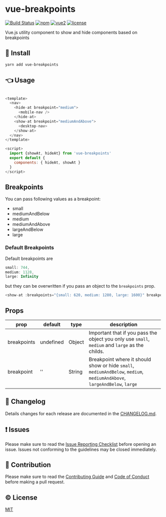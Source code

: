 # vue-breakpoints
[![Build Status](https://travis-ci.org/apertureless/vue-breakpoints.svg?branch=develop)](https://travis-ci.org/apertureless/vue-breakpoints)
[![npm](https://img.shields.io/npm/v/vue-breakpoints.svg)](https://www.npmjs.com/package/vue-breakpoints)
[![vue2](https://img.shields.io/badge/vue-2.x-brightgreen.svg)](https://vuejs.org/)
[![license](https://img.shields.io/github/license/mashape/apistatus.svg)](https://github.com/apertureless/vue-breakpoints/blob/master/LICENSE)

Vue.js utility component to show and hide components based on breakpoints


## 🔧  Install
`yarn add vue-breakpoints`

## 👈 Usage

```javascript

<template>
  <nav>
    <hide-at breakpoint="medium">
      <mobile-nav />
    </hide-at>
    <show-at breakpoint="mediumAndAbove">
      <desktop-nav>
    </show-at>
  </nav>
</template>

<script>
  import {showAt, hideAt} from 'vue-breakpoints'
  export default {
    components: { hideAt, showAt }
  }
</script>
```

## Breakpoints
You can pass following values as a breakpoint:

- small
- mediumAndBelow
- medium
- mediumAndAbove
- largeAndBelow
- large

### Default Breakpoints

Default breakpoints are

```js
small: 744,
medium: 1128,
large: Infinity
```

but they can be overwritten if you pass an object to the `breakpoints` prop.

```js
<show-at :breakpoints="{small: 620, medium: 1280, large: 1600}" breakpoint="medium">
```

## Props
| prop | default | type | description
|---|---|---|---|
| breakpoints | undefined | Object | Important that if you pass the object you only use `small`, `medium` and `large` as the childs.
| breakpoint | '' | String | Breakpoint where it should show or hide `small`, `mediumAndBelow`, `medium`, `mediumAndAbove`, `largeAndBelow`, `large`




## :scroll: Changelog
Details changes for each release are documented in the [CHANGELOG.md](https://github.com/apertureless/vue-cookie-law/blob/master/CHANGELOG.md).


## :exclamation: Issues
Please make sure to read the [Issue Reporting Checklist](https://github.com/apertureless/vue-cookie-law/blob/master/CONTRIBUTING.md#issue-reporting-guidelines) before opening an issue. Issues not conforming to the guidelines may be closed immediately.


## :muscle: Contribution
Please make sure to read the [Contributing Guide](https://github.com/apertureless/vue-cookie-law/blob/master/CONTRIBUTING.md) and [Code of Conduct](code-of-conduct.md) before making a pull request.

## :copyright: License

[MIT](http://opensource.org/licenses/MIT)
